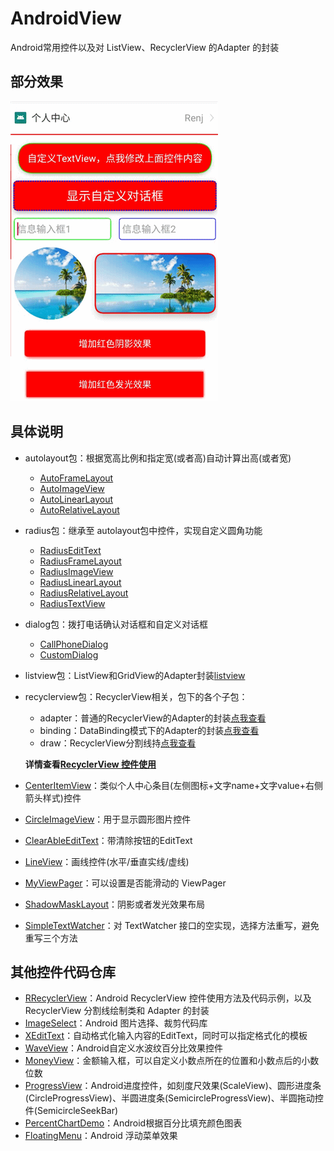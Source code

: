 # AndroidView
Android常用控件以及对 ListView、RecyclerView 的Adapter 的封装

## 部分效果

![](https://github.com/itrenjunhua/AndroidView/raw/master/images/androidView.gif)

## 具体说明

* autolayout包：根据宽高比例和指定宽(或者高)自动计算出高(或者宽)
    * [AutoFrameLayout](https://github.com/itrenjunhua/AndroidView/blob/master/android_view/src/main/java/com/renj/view/autolayout/AutoFrameLayout.java)
    * [AutoImageView](https://github.com/itrenjunhua/AndroidView/blob/master/android_view/src/main/java/com/renj/view/autolayout/AutoImageView.java)
    * [AutoLinearLayout](https://github.com/itrenjunhua/AndroidView/blob/master/android_view/src/main/java/com/renj/view/autolayout/AutoLinearLayout.java)
    * [AutoRelativeLayout](https://github.com/itrenjunhua/AndroidView/blob/master/android_view/src/main/java/com/renj/view/autolayout/AutoRelativeLayout.java)

* radius包：继承至 autolayout包中控件，实现自定义圆角功能
    * [RadiusEditText](https://github.com/itrenjunhua/AndroidView/blob/master/android_view/src/main/java/com/renj/view/radius/RadiusEditText.java)
    * [RadiusFrameLayout](https://github.com/itrenjunhua/AndroidView/blob/master/android_view/src/main/java/com/renj/view/radius/RadiusFrameLayout.java)
    * [RadiusImageView](https://github.com/itrenjunhua/AndroidView/blob/master/android_view/src/main/java/com/renj/view/radius/RadiusImageView.java)
    * [RadiusLinearLayout](https://github.com/itrenjunhua/AndroidView/blob/master/android_view/src/main/java/com/renj/view/radius/RadiusLinearLayout.java)
    * [RadiusRelativeLayout](https://github.com/itrenjunhua/AndroidView/blob/master/android_view/src/main/java/com/renj/view/radius/RadiusRelativeLayout.java)
    * [RadiusTextView](https://github.com/itrenjunhua/AndroidView/blob/master/android_view/src/main/java/com/renj/view/radius/RadiusTextView.java)

* dialog包：拨打电话确认对话框和自定义对话框
    * [CallPhoneDialog](https://github.com/itrenjunhua/AndroidView/blob/master/android_view/src/main/java/com/renj/view/dialog/CallPhoneDialog.java)
    * [CustomDialog](https://github.com/itrenjunhua/AndroidView/blob/master/android_view/src/main/java/com/renj/view/dialog/CustomDialog.java)

* listview包：ListView和GridView的Adapter封装[listview](https://github.com/itrenjunhua/AndroidView/tree/master/android_view/src/main/java/com/renj/view/listview)

* recyclerview包：RecyclerView相关，包下的各个子包：
    * adapter：普通的RecyclerView的Adapter的封装[点我查看](https://github.com/itrenjunhua/AndroidView/tree/master/android_view/src/main/java/com/renj/view/recyclerview/adapter)
    * binding：DataBinding模式下的Adapter的封装[点我查看](https://github.com/itrenjunhua/AndroidView/tree/master/android_view/src/main/java/com/renj/view/recyclerview/binding)
    * draw：RecyclerView分割线持[点我查看](https://github.com/itrenjunhua/AndroidView/tree/master/android_view/src/main/java/com/renj/view/recyclerview/draw)

    **详情查看[RecyclerView 控件使用](https://github.com/itrenjunhua/RRecyclerView)**

* [CenterItemView](https://github.com/itrenjunhua/AndroidView/blob/master/android_view/src/main/java/com/renj/view/CenterItemView.java)：类似个人中心条目(左侧图标+文字name+文字value+右侧箭头样式)控件
* [CircleImageView](https://github.com/itrenjunhua/AndroidView/blob/master/android_view/src/main/java/com/renj/view/CircleImageView.java)：用于显示圆形图片控件
* [ClearAbleEditText](https://github.com/itrenjunhua/AndroidView/blob/master/android_view/src/main/java/com/renj/view/ClearAbleEditText.java)：带清除按钮的EditText
* [LineView](https://github.com/itrenjunhua/AndroidView/blob/master/android_view/src/main/java/com/renj/view/LineView.java)：画线控件(水平/垂直实线/虚线)
* [MyViewPager](https://github.com/itrenjunhua/AndroidView/blob/master/android_view/src/main/java/com/renj/view/MyViewPager.java)：可以设置是否能滑动的 ViewPager
* [ShadowMaskLayout](https://github.com/itrenjunhua/AndroidView/blob/master/android_view/src/main/java/com/renj/view/ShadowMaskLayout.java)：阴影或者发光效果布局
* [SimpleTextWatcher](https://github.com/itrenjunhua/AndroidView/blob/master/android_view/src/main/java/com/renj/view/SimpleTextWatcher.java)：对 TextWatcher 接口的空实现，选择方法重写，避免重写三个方法

## 其他控件代码仓库

* [RRecyclerView](https://github.com/itrenjunhua/RRecyclerView)：Android RecyclerView 控件使用方法及代码示例，以及 RecyclerView 分割线绘制类和 Adapter 的封装
* [ImageSelect](https://github.com/itrenjunhua/ImageSelect)：Android 图片选择、裁剪代码库
* [XEditText](https://github.com/itrenjunhua/XEditText)：自动格式化输入内容的EditText，同时可以指定格式化的模板
* [WaveView](https://github.com/itrenjunhua/WaveView)：Android自定义水波纹百分比效果控件
* [MoneyView](https://github.com/itrenjunhua/MoneyView)：金额输入框，可以自定义小数点所在的位置和小数点后的小数位数
* [ProgressView](https://github.com/itrenjunhua/ProgressView)：Android进度控件，如刻度尺效果(ScaleView)、圆形进度条(CircleProgressView)、半圆进度条(SemicircleProgressView)、半圆拖动控件(SemicircleSeekBar)
* [PercentChartDemo](https://github.com/itrenjunhua/PercentChartDemo)：Android根据百分比填充颜色图表
* [FloatingMenu](https://github.com/itrenjunhua/FloatingMenu)：Android 浮动菜单效果
